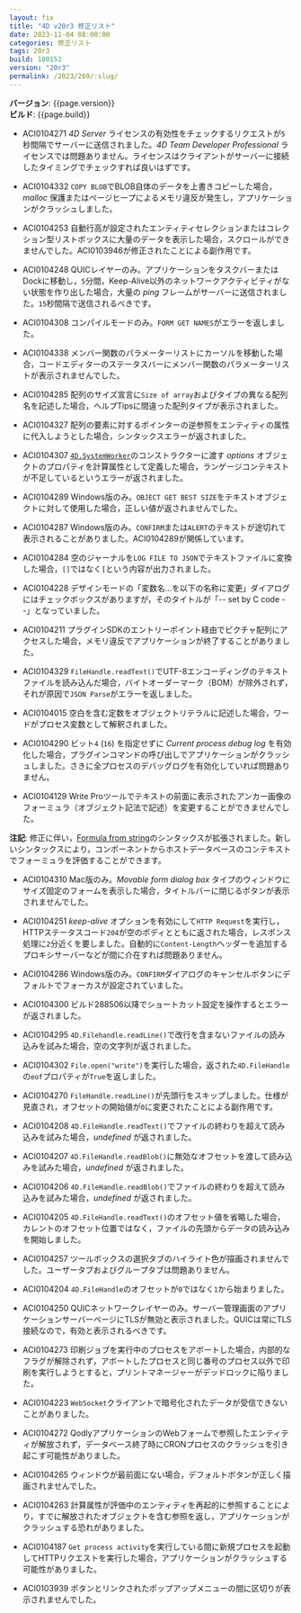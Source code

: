 ```yaml
---
layout: fix
title: "4D v20r3 修正リスト"
date: 2023-11-04 08:00:00
categories: 修正リスト
tags: 20r3
build: 100152
version: "20r3"
permalink: /2023/269/:slug/
---
```


**バージョン**: {{page.version}}  
**ビルド**: {{page.build}} 

* ACI0104271 *4D Server* ライセンスの有効性をチェックするリクエストが`5`秒間隔でサーバーに送信されました。*4D Team Developer Professional* ライセンスでは問題ありません。ライセンスはクライアントがサーバーに接続したタイミングでチェックすれば良いはずです。

* ACI0104332 `COPY BLOB`でBLOB自体のデータを上書きコピーした場合，*malloc* 保護またはページヒープによるメモリ違反が発生し，アプリケーションがクラッシュしました。

* ACI0104253 自動行高が設定されたエンティティセレクションまたはコレクション型リストボックスに大量のデータを表示した場合，スクロールができませんでした。ACI0103946が修正されたことによる副作用です。

* ACI0104248 QUICレイヤーのみ。アプリケーションをタスクバーまたはDockに移動し，`5`分間，Keep-Alive以外のネットワークアクティビティがない状態を作り出した場合，大量の *ping* フレームがサーバーに送信されました。`15`秒間隔で送信されるべきです。

* ACI0104308 コンパイルモードのみ。`FORM GET NAMES`がエラーを返しました。

* ACI0104338 メンバー関数のパラメーターリストにカーソルを移動した場合，コードエディターのステータスバーにメンバー関数のパラメーターリストが表示されませんでした。

* ACI0104285 配列のサイズ宣言に`Size of array`およびタイプの異なる配列名を記述した場合，ヘルプTipsに間違った配列タイプが表示されました。

* ACI0104327 配列の要素に対するポインターの逆参照をエンティティの属性に代入しようとした場合，シンタックスエラーが返されました。

* ACI0104307 [`4D.SystemWorker`](https://developer.4d.com/docs/ja/API/SystemWorkerClass/)のコンストラクターに渡す *options* オブジェクトのプロパティを計算属性として定義した場合，ランゲージコンテキストが不足しているというエラーが返されました。

* ACI0104289 Windows版のみ。`OBJECT GET BEST SIZE`をテキストオブジェクトに対して使用した場合，正しい値が返されませんでした。

* ACI0104287 Windows版のみ。`CONFIRM`または`ALERT`のテキストが途切れて表示されることがありました。ACI0104289が関係しています。

* ACI0104284 空のジャーナルを`LOG FILE TO JSON`でテキストファイルに変換した場合，`[]`ではなく`[`という内容が出力されました。

* ACI0104228 デザインモードの「変数名…を以下の名称に変更」ダイアログにはチェックボックスがありますが，そのタイトルが「-- set by C code --」となっていました。

* ACI0104211 プラグインSDKのエントリーポイント経由でピクチャ配列にアクセスした場合，メモリ違反でアプリケーションが終了することがありました。

* ACI0104329 `FileHandle.readText()`でUTF-8エンコーディングのテキストファイルを読み込んだ場合，バイトオーダーマーク（BOM）が除外されず，それが原因で`JSON Parse`がエラーを返しました。

* ACI0104015 空白を含む定数をオブジェクトリテラルに記述した場合，ワードがプロセス変数として解釈されました。

* ACI0104290 ビット`4` (`16`) を指定せずに *Current process debug log* を有効化した場合，プラグインコマンドの呼び出しでアプリケーションがクラッシュしました。さきに全プロセスのデバッグログを有効化していれば問題ありません。

* ACI0104129 Write Proツールでテキストの前面に表示されたアンカー画像のフォーミュラ（オブジェクト記法で記述）を変更することができませんでした。

**注記**: 修正に伴い，[Formula from string](https://developer.4d.com/docs/ja/API/FunctionClass/#formula-from-string)のシンタックスが拡張されました。新しいシンタックスにより，コンポーネントからホストデータベースのコンテキストでフォーミュラを評価することができます。

* ACI0104310 Mac版のみ。*Movable form dialog box* タイプのウィンドウにサイズ固定のフォームを表示した場合，タイトルバーに閉じるボタンが表示されませんでした。

* ACI0104251 *keep-alive* オプションを有効にして`HTTP Request`を実行し，HTTPステータスコード`204`が空のボディとともに返された場合，レスポンス処理に`2`分近くを要しました。自動的に`Content-Length`ヘッダーを追加するプロキシサーバーなどが間に介在すれば問題ありません。

* ACI0104286 Windows版のみ。`CONFIRM`ダイアログのキャンセルボタンにデフォルトでフォーカスが設定されていました。

* ACI0104300 ビルド288506以降でショートカット設定を操作するとエラーが返されました。

* ACI0104295 `4D.Filehandle.readLine()`で改行を含まないファイルの読み込みを試みた場合，空の文字列が返されました。

* ACI0104302 `File.open("write")`を実行した場合，返された`4D.FileHandle`の`eof`プロパティが`True`を返しました。

* ACI0104270 `FileHandle.readLine()`が先頭行をスキップしました。仕様が見直され，オフセットの開始値が`0`に変更されたことによる副作用です。

* ACI0104208 `4D.FileHandle.readText()`でファイルの終わりを超えて読み込みを試みた場合，*undefined* が返されました。

* ACI0104207 `4D.FileHandle.readBlob()`に無効なオフセットを渡して読み込みを試みた場合，*undefined* が返されました。

* ACI0104206 `4D.FileHandle.readBlob()`でファイルの終わりを超えて読み込みを試みた場合，*undefined* が返されました。

* ACI0104205 `4D.FileHandle.readText()`のオフセット値を省略した場合，カレントのオフセット位置ではなく，ファイルの先頭からデータの読み込みを開始しました。

* ACI0104257 ツールボックスの選択タブのハイライト色が描画されませんでした。ユーザータブおよびグループタブは問題ありません。

* ACI0104204 `4D.FileHandle`のオフセットが`0`ではなく`1`から始まりました。

* ACI0104250 QUICネットワークレイヤーのみ。サーバー管理画面のアプリケーションサーバーページにTLSが無効と表示されました。QUICは常にTLS接続なので，有効と表示されるべきです。

* ACI0104273 印刷ジョブを実行中のプロセスをアボートした場合，内部的なフラグが解除されず，アボートしたプロセスと同じ番号のプロセス以外で印刷を実行しようとすると，プリントマネージャーがデッドロックに陥りました。

* ACI0104223 `WebSocket`クライアントで暗号化されたデータが受信できないことがありました。
	
* ACI0104272 QodlyアプリケーションのWebフォームで参照したエンティティが解放されず，データベース終了時にCRONプロセスのクラッシュを引き起こす可能性がありました。

* ACI0104265 ウィンドウが最前面にない場合，デフォルトボタンが正しく描画されませんでした。

* ACI0104263 計算属性が評価中のエンティティを再起的に参照することにより，すでに解放されたオブジェクトを含む参照を返し，アプリケーションがクラッシュする恐れがありました。

* ACI0104187 `Get process activity`を実行している間に新規プロセスを起動してHTTPリクエストを実行した場合，アプリケーションがクラッシュする可能性がありました。

* ACI0103939 ボタンとリンクされたポップアップメニューの間に区切りが表示されませんでした。